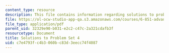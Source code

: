 ```yaml
---
content_type: resource
description: This file contains information regarding solutions to problem set 4.
file: https://ol-ocw-studio-app-qa.s3.amazonaws.com/courses/6-851-advanced-data-structures-spring-2012/c7e4793fc4b3060bc83d3eecc74f4087_MIT6_851S12_ps4sol.pdf
file_type: application/pdf
parent_uid: 32329e90-b031-e2c2-c47c-2a321cdafb3f
resourcetype: Document
title: Solutions to Problem Set 4
uid: c7e4793f-c4b3-060b-c83d-3eecc74f4087
---
```


